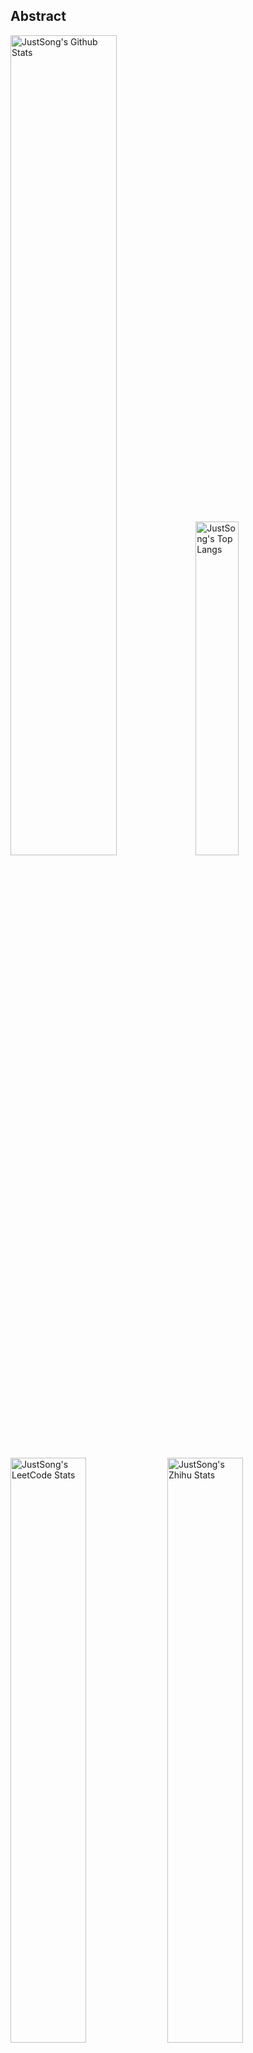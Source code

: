 ## Abstract
<p>
  <img src="https://github-readme-stats.vercel.app/api?username=songquanpeng&show_icons=true&hide_border=true" alt="JustSong's Github Stats" width="58%" />
  <img src="https://github-readme-stats.vercel.app/api/top-langs/?username=songquanpeng&layout=compact&hide_border=true&langs_count=10" alt="JustSong's Top Langs" width="37%" /> 
</p>

<p>
  <img src="https://stats.justsong.cn/api/leetcode/?username=quanpeng&theme=light" alt="JustSong's LeetCode Stats" width="49%" />
  <img src="https://stats.justsong.cn/api/zhihu/?username=songwonderful&theme=light" alt="JustSong's Zhihu Stats" width="49%" /> 
</p>

*Cards provided by [https://github.com/songquanpeng/stats-cards](https://github.com/songquanpeng/stats-cards).*


## Top Repos
|Repo|Description|Star|
|:--|:--|:--|
|[message-pusher](https://github.com/songquanpeng/message-pusher)|搭建专属于你的微信消息推送服务，支持 Markdown，支持发送邮件消息，可以选择部署在 Heroku 上，无需自己的服务器。|`483`|
|[go-file](https://github.com/songquanpeng/go-file)|基于 Go 的文件分享工具，仅单可执行文件，开箱即用. File sharing tool based on Go.|`79`|
|[stats-cards](https://github.com/songquanpeng/stats-cards)|在 README 中展示你在知乎，GitHub，B 站，LeetCode，掘金，CSDN，牛客等网站的数据，服务部署在 Vercel 上，保证服务稳定。Show your LeetCode & GitHub stats in GitHub Profile.|`58`|
|[blog](https://github.com/songquanpeng/blog)|基于 Node.js 的个人博客系统|`29`|
|[battle-city](https://github.com/songquanpeng/battle-city)|基于 TypeScript 的《坦克大战》的非标准实现。Yet another Battle City implemented in TypeScript.|`20`|
|[pronunciation-corrector](https://github.com/songquanpeng/pronunciation-corrector)|拯救你的英语发音，告别因发音错误带来的尴尬！|`20`|
|[v2ex-clone](https://github.com/songquanpeng/v2ex-clone)|V2ex 风格的论坛程序. V2ex's Node.js clone.|`15`|
|[microblog](https://github.com/songquanpeng/microblog)|基于 Go 的个人微博客，一个供你闲言碎语的地方|`15`|
|[zhihu-archiver](https://github.com/songquanpeng/zhihu-archiver)|每日自动抓取知乎热榜，之后转换成 Markdown 文件并构造静态网站|`10`|
|[lan-share](https://github.com/songquanpeng/lan-share)|基于 Node.js 的文件分享工具. File sharing tool. |`11`|

## Recent Repos
|Repo|Description|Last Update|
|:--|:--|:--|
|[songquanpeng](https://github.com/songquanpeng/songquanpeng)|Automatic update your GitHub readme profile with Github Actions.|`2022-04-19 21:58:08`|
|[CV-algorithms](https://github.com/songquanpeng/CV-algorithms)|计算机视觉算法岗面试常考算法的实现|`2022-04-19 16:59:47`|
|[stats-cards](https://github.com/songquanpeng/stats-cards)|在 README 中展示你在知乎，GitHub，B 站，LeetCode，掘金，CSDN，牛客等网站的数据，服务部署在 Vercel 上，保证服务稳定。Show your LeetCode & GitHub stats in GitHub Profile.|`2022-03-31 23:34:09`|
|[blog](https://github.com/songquanpeng/blog)|基于 Node.js 的个人博客系统|`2022-03-21 10:24:03`|
|[message-pusher](https://github.com/songquanpeng/message-pusher)|搭建专属于你的微信消息推送服务，支持 Markdown，支持发送邮件消息，可以选择部署在 Heroku 上，无需自己的服务器。|`2022-03-09 20:23:24`|
|[pytorch-template](https://github.com/songquanpeng/pytorch-template)|A template for PyTorch.|`2022-03-08 15:52:05`|
|[pytorch-deployment](https://github.com/songquanpeng/pytorch-deployment)|A template for rapid deployment of PyTorch models.|`2022-02-25 10:23:35`|
|[songquanpeng.github.io](https://github.com/songquanpeng/songquanpeng.github.io)|None|`2022-02-25 09:21:39`|
|[pronunciation-corrector](https://github.com/songquanpeng/pronunciation-corrector)|拯救你的英语发音，告别因发音错误带来的尴尬！|`2022-02-17 17:52:25`|
|[battle-city](https://github.com/songquanpeng/battle-city)|基于 TypeScript 的《坦克大战》的非标准实现。Yet another Battle City implemented in TypeScript.|`2022-02-12 11:08:37`|



*Last automatic update at 2022-04-19 21:58:37 by [https://github.com/songquanpeng/songquanpeng/blob/master/update.py](https://github.com/songquanpeng/songquanpeng/blob/master/update.py).*
